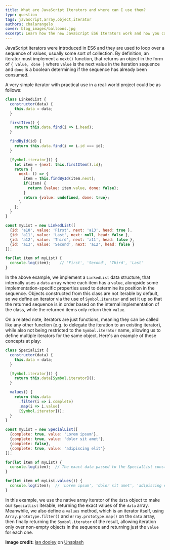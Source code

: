 ```yaml
---
title: What are JavaScript Iterators and where can I use them?
type: question
tags: javascript,array,object,iterator
authors: chalarangelo
cover: blog_images/balloons.jpg
excerpt: Learn how the new JavaScript ES6 Iterators work and how you can use them to level up your programming projects by understanding these short code examples.
---
```


JavaScript iterators were introduced in ES6 and they are used to loop over a sequence of values, usually some sort of collection. By definition, an iterator must implement a `next()` function, that returns an object in the form of `{ value, done }` where `value` is the next value in the iteration sequence and `done` is a boolean determining if the sequence has already been consumed.

A very simple iterator with practical use in a real-world project could be as follows:

```js
class LinkedList {
  constructor(data) {
    this.data = data;
  }

  firstItem() {
    return this.data.find(i => i.head);
  }

  findById(id) {
    return this.data.find(i => i.id === id);
  }

  [Symbol.iterator]() {
    let item = {next: this.firstItem().id};
    return {
      next: () => {
        item = this.findById(item.next);
        if(item) {
          return {value: item.value, done: false};
        }
        return {value: undefined, done: true};
      }
    };
  }
}

const myList = new LinkedList([
  {id: 'a10', value: 'First', next: 'a13', head: true },
  {id: 'a11', value: 'Last', next: null, head: false },
  {id: 'a12', value: 'Third', next: 'a11', head: false },
  {id: 'a13', value: 'Second', next: 'a12', head: false }
]);

for(let item of myList) {
  console.log(item);    // 'First', 'Second', 'Third', 'Last'
}
```

In the above example, we implement a `LinkedList` data structure, that internally uses a `data` array where each item has a `value`, alongside some implementation-specific properties used to determine its position in the sequence. Objects constructed from this class are not iterable by default, so we define an iterator via the use of `Symbol.iterator` and set it up so that the returned sequence is in order based on the internal implementation of the class, while the returned items only return their `value`.

On a related note, iterators are just functions, meaning they can be called like any other function (e.g. to delegate the iteration to an existing iterator), while also not being restricted to the `Symbol.iterator` name, allowing us to define multiple iterators for the same object. Here's an example of these concepts at play:

```js
class SpecialList {
  constructor(data) {
    this.data = data;
  }

  [Symbol.iterator]() {
    return this.data[Symbol.iterator]();
  }

  values() {
    return this.data
      .filter(i => i.complete)
      .map(i => i.value)
      [Symbol.iterator]();
  }
}

const myList = new SpecialList([
  {complete: true, value: 'Lorem ipsum'},
  {complete: true, value: 'dolor sit amet'},
  {complete: false},
  {complete: true, value: 'adipiscing elit'}
]);

for(let item of myList) {
  console.log(item);  // The exact data passed to the SpecialList constructor above
}

for(let item of myList.values()) {
  console.log(item);  // 'Lorem ipsum', 'dolor sit amet', 'adipiscing elit'
}
```

In this example, we use the native array iterator of the `data` object to make our `SpecialList` iterable, returning the exact values of the `data` array. Meanwhile, we also define a `values` method, which is an iterator itself, using `Array.prototype.filter()` and `Array.prototype.map()` on the `data` array, then finally returning the `Symbol.iterator` of the result, allowing iteration only over non-empty objects in the sequence and returning just the `value` for each one.


**Image credit:** [ian dooley](https://unsplash.com/@sadswim?utm_source=unsplash&utm_medium=referral&utm_content=creditCopyText) on [Unsplash](https://unsplash.com?utm_source=unsplash&utm_medium=referral&utm_content=creditCopyText)
